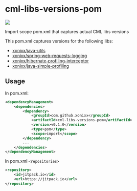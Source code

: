 # cml-libs-versions-pom

[![](https://jitpack.io/v/xonixx/cml-libs-versions-pom.svg)](https://jitpack.io/#xonixx/cml-libs-versions-pom)

Import scope pom.xml that captures actual CML libs versions
  
This pom.xml captures versions for the following libs:
- [xonixx/java-utils](https://github.com/xonixx/java-utils)
- [xonixx/spring-web-requests-logging](https://github.com/xonixx/spring-web-requests-logging)
- [xonixx/hibernate-profiling-interceptor](https://github.com/xonixx/hibernate-profiling-interceptor)
- [xonixx/java-simple-profiling](https://github.com/xonixx/java-simple-profiling)

## Usage

In pom.xml:

```xml
<dependencyManagement>
    <dependencies>
        <dependency>
            <groupId>com.github.xonixx</groupId>
            <artifactId>cml-libs-versions-pom</artifactId>
            <version>v0.1.0</version>
            <type>pom</type>
            <scope>import</scope>
        </dependency>
        ...
    </dependencies>
</dependencyManagement>
``` 

In pom.xml `<repositories>`

```xml
<repository>
    <id>jitpack.io</id>
    <url>https://jitpack.io</url>
</repository>
``` 
